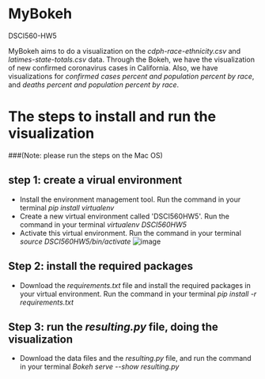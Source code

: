 # MyBokeh
DSCI560-HW5

MyBokeh aims to do a visualization on the *cdph-race-ethnicity.csv* and *latimes-state-totals.csv* data. Through the Bokeh, we have the visualization of new confirmed coronavirus cases in California. Also, we have visualizations for *confirmed cases percent and population percent by race*, and *deaths percent and population percent by race*. 

# The steps to install and run the visualization
###(Note: please run the steps on the Mac OS)

## step 1: create a virual environment
  - Install the environment management tool. Run the command in your terminal *pip install virtualenv*
  - Create a new virtual environment called 'DSCI560HW5'. Run the command in your terminal *virtualenv DSCI560HW5*
  - Activate this virtual environment. Run the command in your terminal *source DSCI560HW5/bin/activate*
  ![image](https://user-images.githubusercontent.com/54614822/98071936-b71bcc00-1e19-11eb-8887-958977ee03a1.png)
  
## Step 2: install the required packages
  - Download the *requirements.txt* file and install the required packages in your virtual environment. Run the command in your terminal *pip install -r requirements.txt*
  
## Step 3: run the *resulting.py* file, doing the visualization
  - Download the data files and the *resulting.py* file, and run the command in your terminal *Bokeh serve --show resulting.py*
